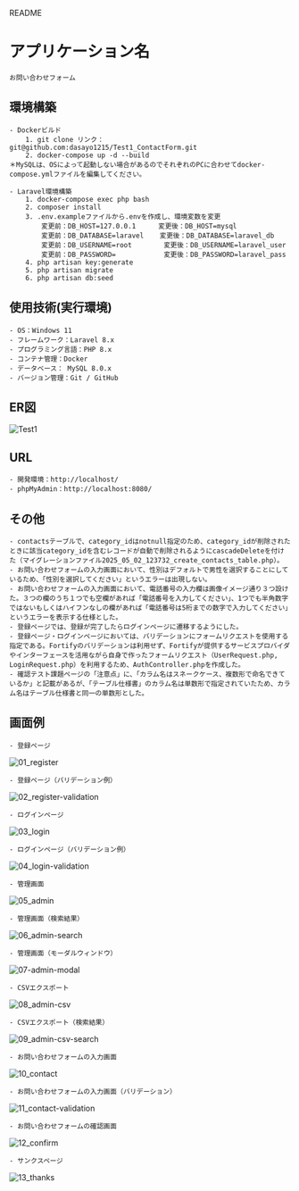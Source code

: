 README
# アプリケーション名
    お問い合わせフォーム

## 環境構築
    - Dockerビルド
        1. git clone リンク：git@github.com:dasayo1215/Test1_ContactForm.git
        2. docker-compose up -d --build
    ＊MySQLは、OSによって起動しない場合があるのでそれぞれのPCに合わせてdocker-compose.ymlファイルを編集してください。

    - Laravel環境構築
        1. docker-compose exec php bash
        2. composer install
        3. .env.exampleファイルから.envを作成し、環境変数を変更
            変更前：DB_HOST=127.0.0.1　    変更後：DB_HOST=mysql
            変更前：DB_DATABASE=laravel    変更後：DB_DATABASE=laravel_db
            変更前：DB_USERNAME=root        変更後：DB_USERNAME=laravel_user
            変更前：DB_PASSWORD=            変更後：DB_PASSWORD=laravel_pass
        4. php artisan key:generate
        5. php artisan migrate
        6. php artisan db:seed

## 使用技術(実行環境)
    - OS：Windows 11
    - フレームワーク：Laravel 8.x
    - プログラミング言語：PHP 8.x
    - コンテナ管理：Docker
    - データベース： MySQL 8.0.x
    - バージョン管理：Git / GitHub

## ER図
![Test1](https://github.com/user-attachments/assets/46f289b2-4720-4090-8993-d3501a0336f3)

## URL
    - 開発環境：http://localhost/
    - phpMyAdmin：http://localhost:8080/

## その他
    - contactsテーブルで、category_idはnotnull指定のため、category_idが削除されたときに該当category_idを含むレコードが自動で削除されるようにcascadeDeleteを付けた（マイグレーションファイル2025_05_02_123732_create_contacts_table.php）。
    - お問い合わせフォームの入力画面において、性別はデフォルトで男性を選択することにしているため、「性別を選択してください」というエラーは出現しない。
    - お問い合わせフォームの入力画面において、電話番号の入力欄は画像イメージ通り３つ設けた。３つの欄のうち１つでも空欄があれば「電話番号を入力してください」、1つでも半角数字ではないもしくはハイフンなしの欄があれば「電話番号は5桁までの数字で入力してください」というエラーを表示する仕様とした。
    - 登録ページでは、登録が完了したらログインページに遷移するようにした。
    - 登録ページ・ログインページにおいては、バリデーションにフォームリクエストを使用する指定である。Fortifyのバリデーションは利用せず、Fortifyが提供するサービスプロバイダやインターフェースを活用ながら自身で作ったフォームリクエスト（UserRequest.php, LoginRequest.php）を利用するため、AuthController.phpを作成した。
    - 確認テスト課題ページの「注意点」に、「カラム名はスネークケース、複数形で命名できているか」と記載があるが、「テーブル仕様書」のカラム名は単数形で指定されていたため、カラム名はテーブル仕様書と同一の単数形とした。

## 画面例
    - 登録ページ
![01_register](https://github.com/user-attachments/assets/d9e44554-5b73-4614-b324-4a47b4129482)

    - 登録ページ（バリデーション例）
![02_register-validation](https://github.com/user-attachments/assets/dd998a0c-c7b3-4673-aa95-fe513ef78eea)

    - ログインページ
![03_login](https://github.com/user-attachments/assets/7841547f-28d4-4618-8906-70c8363427dc)

    - ログインページ（バリデーション例）
![04_login-validation](https://github.com/user-attachments/assets/3b63580c-8a9a-4093-a237-e74ced7dd73f)

    - 管理画面
![05_admin](https://github.com/user-attachments/assets/792066a8-83b1-4a0a-b7db-3faf1219807b)

    - 管理画面（検索結果）
![06_admin-search](https://github.com/user-attachments/assets/fd5c3e89-9a56-4715-9832-bb6c077688a4)

    - 管理画面（モーダルウィンドウ）
![07-admin-modal](https://github.com/user-attachments/assets/b21b15f7-cf80-43a3-8c6a-8a12ad63990d)

    - CSVエクスポート
![08_admin-csv](https://github.com/user-attachments/assets/36f2cce0-dfa3-4a81-a8c5-7cf2954a0409)

    - CSVエクスポート（検索結果）
![09_admin-csv-search](https://github.com/user-attachments/assets/8e257b26-3012-4873-bc99-0a0c78d34e24)

    - お問い合わせフォームの入力画面
![10_contact](https://github.com/user-attachments/assets/038272de-0061-48cf-9e6a-4ddf9042a264)

    - お問い合わせフォームの入力画面（バリデーション）
![11_contact-validation](https://github.com/user-attachments/assets/bcb4f68d-8272-4443-a254-9abc99d7c34c)

    - お問い合わせフォームの確認画面
![12_confirm](https://github.com/user-attachments/assets/2606fd10-acff-4dab-97cd-eccb5f3bc19b)

    - サンクスページ
![13_thanks](https://github.com/user-attachments/assets/53ed9c24-660e-494e-95f9-572fd9d1587a)
